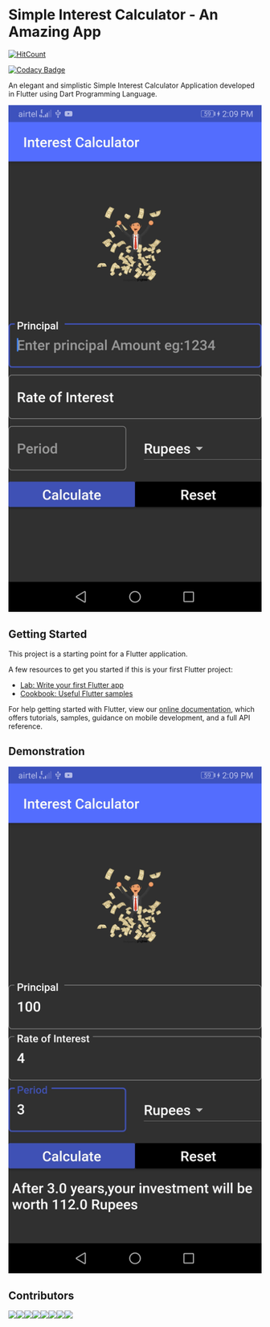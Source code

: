 # Simple Interest Calculator - An Amazing App

[![HitCount](http://hits.dwyl.io/HarikrishnaPasthapuram/Simple-interest-App.svg)](http://hits.dwyl.io/HarikrishnaPasthapuram/Simple-interest-App)

[![Codacy Badge](https://api.codacy.com/project/badge/Grade/74a2e0073eed444681a70e0532281afa)](https://www.codacy.com/manual/HarshCasper/Simple-interest-App_2?utm_source=github.com&amp;utm_medium=referral&amp;utm_content=HarshCasper/Simple-interest-App&amp;utm_campaign=Badge_Grade)


An elegant and simplistic Simple Interest Calculator Application developed in Flutter using Dart Programming Language. 

![image](https://github.com/HarikrishnaPasthapuram/Simple-interest-App/blob/master/images/Screenshot_20191120_140928_com.example.flutter_app1.jpg)


## Getting Started

This project is a starting point for a Flutter application.

A few resources to get you started if this is your first Flutter project:

- [Lab: Write your first Flutter app](https://flutter.io/docs/get-started/codelab)
- [Cookbook: Useful Flutter samples](https://flutter.io/docs/cookbook)

For help getting started with Flutter, view our 
[online documentation](https://flutter.io/docs), which offers tutorials, 
samples, guidance on mobile development, and a full API reference.

## Demonstration 

![image](https://github.com/HarikrishnaPasthapuram/Simple-interest-App/blob/master/images/Screenshot_20191120_140951_com.example.flutter_app1.jpg)

## Contributors 

[![](https://sourcerer.io/fame/HarshCasper/HarikrishnaPasthapuram/Simple-interest-App/images/0)](https://sourcerer.io/fame/HarshCasper/HarikrishnaPasthapuram/Simple-interest-App/links/0)[![](https://sourcerer.io/fame/HarshCasper/HarikrishnaPasthapuram/Simple-interest-App/images/1)](https://sourcerer.io/fame/HarshCasper/HarikrishnaPasthapuram/Simple-interest-App/links/1)[![](https://sourcerer.io/fame/HarshCasper/HarikrishnaPasthapuram/Simple-interest-App/images/2)](https://sourcerer.io/fame/HarshCasper/HarikrishnaPasthapuram/Simple-interest-App/links/2)[![](https://sourcerer.io/fame/HarshCasper/HarikrishnaPasthapuram/Simple-interest-App/images/3)](https://sourcerer.io/fame/HarshCasper/HarikrishnaPasthapuram/Simple-interest-App/links/3)[![](https://sourcerer.io/fame/HarshCasper/HarikrishnaPasthapuram/Simple-interest-App/images/4)](https://sourcerer.io/fame/HarshCasper/HarikrishnaPasthapuram/Simple-interest-App/links/4)[![](https://sourcerer.io/fame/HarshCasper/HarikrishnaPasthapuram/Simple-interest-App/images/5)](https://sourcerer.io/fame/HarshCasper/HarikrishnaPasthapuram/Simple-interest-App/links/5)[![](https://sourcerer.io/fame/HarshCasper/HarikrishnaPasthapuram/Simple-interest-App/images/6)](https://sourcerer.io/fame/HarshCasper/HarikrishnaPasthapuram/Simple-interest-App/links/6)[![](https://sourcerer.io/fame/HarshCasper/HarikrishnaPasthapuram/Simple-interest-App/images/7)](https://sourcerer.io/fame/HarshCasper/HarikrishnaPasthapuram/Simple-interest-App/links/7)
